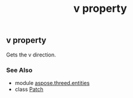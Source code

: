 ﻿---
title: v property
second_title: Aspose.3D for Python via .NET API References
description: 
type: docs
weight: 250
url: /python-net/aspose.threed.entities/patch/v/
is_root: false
---

## v property


Gets the v direction.

### See Also
* module [aspose.threed.entities](../../)
* class [Patch](/3d/python-net/aspose.threed.entities/patch)
